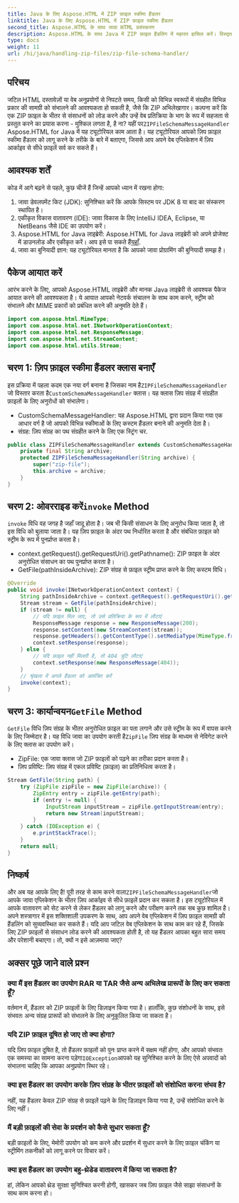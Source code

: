 ```yaml
---
title: Java के लिए Aspose.HTML में ZIP फ़ाइल स्कीमा हैंडलर
linktitle: Java के लिए Aspose.HTML में ZIP फ़ाइल स्कीमा हैंडलर
second_title: Aspose.HTML के साथ जावा HTML प्रसंस्करण
description: Aspose.HTML के साथ Java में ZIP फ़ाइल हैंडलिंग में महारत हासिल करें। विस्तृत, चरण-दर-चरण मार्गदर्शन के साथ ZIP अभिलेखागार से सीधे फ़ाइलें प्रदान करते हुए ZIP फ़ाइल स्कीमा हैंडलर को लागू करना सीखें।
type: docs
weight: 11
url: /hi/java/handling-zip-files/zip-file-schema-handler/
---
```

## परिचय
जटिल HTML दस्तावेज़ों या वेब अनुप्रयोगों से निपटते समय, किसी को विभिन्न स्वरूपों में संग्रहीत विभिन्न प्रकार की सामग्री को संभालने की आवश्यकता हो सकती है, जैसे कि ZIP अभिलेखागार। कल्पना करें कि एक ZIP फ़ाइल के भीतर से संसाधनों को लोड करने और उन्हें वेब प्रतिक्रिया के भाग के रूप में सहजता से प्रस्तुत करने का प्रयास करना - मुश्किल लगता है, है ना? यहीं पर`ZIPFileSchemaMessageHandler` Aspose.HTML for Java में यह ट्यूटोरियल काम आता है। यह ट्यूटोरियल आपको ज़िप फ़ाइल स्कीमा हैंडलर को लागू करने के तरीके के बारे में बताएगा, जिससे आप अपने वेब एप्लिकेशन में ज़िप आर्काइव से सीधे फ़ाइलें सर्व कर सकते हैं।
## आवश्यक शर्तें
कोड में आगे बढ़ने से पहले, कुछ चीजें हैं जिन्हें आपको ध्यान में रखना होगा:
1. जावा डेवलपमेंट किट (JDK): सुनिश्चित करें कि आपके सिस्टम पर JDK 8 या बाद का संस्करण स्थापित है।
2. एकीकृत विकास वातावरण (IDE): जावा विकास के लिए IntelliJ IDEA, Eclipse, या NetBeans जैसे IDE का उपयोग करें।
3.  Aspose.HTML for Java लाइब्रेरी: Aspose.HTML for Java लाइब्रेरी को अपने प्रोजेक्ट में डाउनलोड और एकीकृत करें। आप इसे पा सकते हैं[यहाँ](https://releases.aspose.com/html/java/).
4. जावा का बुनियादी ज्ञान: यह ट्यूटोरियल मानता है कि आपको जावा प्रोग्रामिंग की बुनियादी समझ है।
## पैकेज आयात करें
आरंभ करने के लिए, आपको Aspose.HTML लाइब्रेरी और मानक Java लाइब्रेरी से आवश्यक पैकेज आयात करने की आवश्यकता है। ये आयात आपको नेटवर्क संचालन के साथ काम करने, स्ट्रीम को संभालने और MIME प्रकारों को प्रबंधित करने की अनुमति देते हैं।
```java
import com.aspose.html.MimeType;
import com.aspose.html.net.INetworkOperationContext;
import com.aspose.html.net.ResponseMessage;
import com.aspose.html.net.StreamContent;
import com.aspose.html.utils.Stream;
```
## चरण 1: ज़िप फ़ाइल स्कीमा हैंडलर क्लास बनाएँ
 इस प्रक्रिया में पहला कदम एक नया वर्ग बनाना है जिसका नाम है`ZIPFileSchemaMessageHandler` जो विस्तार करता है`CustomSchemaMessageHandler` क्लास। यह क्लास ज़िप संग्रह में संग्रहीत फ़ाइलों के लिए अनुरोधों को संभालेगा।

- CustomSchemaMessageHandler: यह Aspose.HTML द्वारा प्रदान किया गया एक आधार वर्ग है जो आपको विभिन्न स्कीमाओं के लिए कस्टम हैंडलर बनाने की अनुमति देता है।
- संग्रह: ज़िप संग्रह का पथ संग्रहीत करने के लिए एक स्ट्रिंग चर.
```java
public class ZIPFileSchemaMessageHandler extends CustomSchemaMessageHandler {
    private final String archive;
    protected ZIPFileSchemaMessageHandler(String archive) {
        super("zip-file");
        this.archive = archive;
    }
}
```
##  चरण 2: ओवरराइड करें`invoke` Method
`invoke` विधि वह जगह है जहाँ जादू होता है। जब भी किसी संसाधन के लिए अनुरोध किया जाता है, तो इस विधि को बुलाया जाता है। यह ज़िप फ़ाइल के अंदर पथ निर्धारित करता है और संबंधित फ़ाइल को स्ट्रीम के रूप में पुनर्प्राप्त करता है।

- context.getRequest().getRequestUri().getPathname(): ZIP फ़ाइल के अंदर अनुरोधित संसाधन का पथ पुनर्प्राप्त करता है।
- GetFile(pathInsideArchive): ZIP संग्रह से फ़ाइल स्ट्रीम प्राप्त करने के लिए कस्टम विधि।
```java
@Override
public void invoke(INetworkOperationContext context) {
    String pathInsideArchive = context.getRequest().getRequestUri().getPathname().substring(1).replaceAll("\\\\", "/");
    Stream stream = GetFile(pathInsideArchive);
    if (stream != null) {
        // यदि फ़ाइल मिल जाए, तो उसे प्रतिक्रिया के रूप में लौटाएं
        ResponseMessage response = new ResponseMessage(200);
        response.setContent(new StreamContent(stream));
        response.getHeaders().getContentType().setMediaType(MimeType.fromFileExtension(context.getRequest().getRequestUri().getPathname()));
        context.setResponse(response);
    } else {
        // यदि फ़ाइल नहीं मिलती है, तो 404 त्रुटि लौटाएं
        context.setResponse(new ResponseMessage(404));
    }
    // श्रृंखला में अगले हैंडलर को आमंत्रित करें
    invoke(context);
}
```
##  चरण 3: कार्यान्वयन`GetFile` Method
`GetFile` विधि ज़िप संग्रह के भीतर अनुरोधित फ़ाइल का पता लगाने और उसे स्ट्रीम के रूप में वापस करने के लिए जिम्मेदार है। यह विधि जावा का उपयोग करती है`ZipFile` ज़िप संग्रह के माध्यम से नेविगेट करने के लिए क्लास का उपयोग करें।

- ZipFile: एक जावा क्लास जो ZIP फ़ाइलों को पढ़ने का तरीका प्रदान करता है।
- ज़िप प्रविष्टि: ज़िप संग्रह में एकल प्रविष्टि (फ़ाइल) का प्रतिनिधित्व करता है।
```java
Stream GetFile(String path) {
    try (ZipFile zipFile = new ZipFile(archive)) {
        ZipEntry entry = zipFile.getEntry(path);
        if (entry != null) {
            InputStream inputStream = zipFile.getInputStream(entry);
            return new Stream(inputStream);
        }
    } catch (IOException e) {
        e.printStackTrace();
    }
    return null;
}
```

## निष्कर्ष
 और अब यह आपके लिए है! पूरी तरह से काम करने वाला`ZIPFileSchemaMessageHandler`जो आपके जावा एप्लिकेशन के भीतर ज़िप आर्काइव से सीधे फ़ाइलें प्रदान कर सकता है। इस ट्यूटोरियल में आपके वातावरण को सेट करने से लेकर हैंडलर को लागू करने और परीक्षण करने तक सब कुछ शामिल है। अपने शस्त्रागार में इस शक्तिशाली उपकरण के साथ, आप अपने वेब एप्लिकेशन में ज़िप फ़ाइल सामग्री की हैंडलिंग को सुव्यवस्थित कर सकते हैं।
यदि आप जटिल वेब एप्लिकेशन के साथ काम कर रहे हैं, जिसके लिए ZIP फ़ाइलों से संसाधन लोड करने की आवश्यकता होती है, तो यह हैंडलर आपका बहुत सारा समय और परेशानी बचाएगा। तो, क्यों न इसे आज़माया जाए?
## अक्सर पूछे जाने वाले प्रश्न
### क्या मैं इस हैंडलर का उपयोग RAR या TAR जैसे अन्य अभिलेख प्रारूपों के लिए कर सकता हूँ?
वर्तमान में, हैंडलर को ZIP फ़ाइलों के लिए डिज़ाइन किया गया है। हालाँकि, कुछ संशोधनों के साथ, इसे संभवतः अन्य संग्रह प्रारूपों को संभालने के लिए अनुकूलित किया जा सकता है।
### यदि ZIP फ़ाइल दूषित हो जाए तो क्या होगा?
 यदि ज़िप फ़ाइल दूषित है, तो हैंडलर फ़ाइलों को पुनः प्राप्त करने में सक्षम नहीं होगा, और आपको संभवतः एक समस्या का सामना करना पड़ेगा`IOException`आपको यह सुनिश्चित करने के लिए ऐसे अपवादों को संभालना चाहिए कि आपका अनुप्रयोग स्थिर रहे।
### क्या इस हैंडलर का उपयोग करके ज़िप संग्रह के भीतर फ़ाइलों को संशोधित करना संभव है?
नहीं, यह हैंडलर केवल ZIP संग्रह से फ़ाइलें पढ़ने के लिए डिज़ाइन किया गया है, उन्हें संशोधित करने के लिए नहीं।
### मैं बड़ी फ़ाइलों की सेवा के प्रदर्शन को कैसे सुधार सकता हूँ?
बड़ी फ़ाइलों के लिए, मेमोरी उपयोग को कम करने और प्रदर्शन में सुधार करने के लिए फ़ाइल चंकिंग या स्ट्रीमिंग तकनीकों को लागू करने पर विचार करें।
### क्या इस हैंडलर का उपयोग बहु-थ्रेडेड वातावरण में किया जा सकता है?
हां, लेकिन आपको थ्रेड सुरक्षा सुनिश्चित करनी होगी, खासकर जब ज़िप फ़ाइल जैसे साझा संसाधनों के साथ काम करना हो।